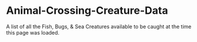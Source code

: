 # Animal-Crossing-Creature-Data
A list of all the Fish, Bugs, &amp; Sea Creatures available to be caught at the time this page was loaded.
